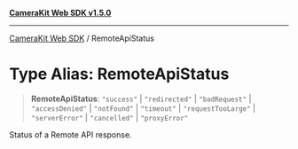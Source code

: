 [**CameraKit Web SDK v1.5.0**](../README.md)

***

[CameraKit Web SDK](../globals.md) / RemoteApiStatus

# Type Alias: RemoteApiStatus

> **RemoteApiStatus**: `"success"` \| `"redirected"` \| `"badRequest"` \| `"accessDenied"` \| `"notFound"` \| `"timeout"` \| `"requestTooLarge"` \| `"serverError"` \| `"cancelled"` \| `"proxyError"`

Status of a Remote API response.
